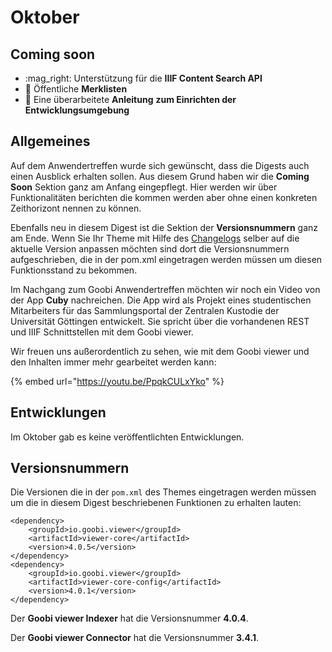 # Oktober

## Coming soon

* :mag\_right: Unterstützung für die **IIIF Content Search API**
* :bookmark: Öffentliche **Merklisten**
* :pencil: Eine überarbeitete **Anleitung** **zum Einrichten der Entwicklungsumgebung**

## Allgemeines

Auf dem Anwendertreffen wurde sich gewünscht, dass die Digests auch einen Ausblick erhalten sollen. Aus diesem Grund haben wir die **Coming Soon** Sektion ganz am Anfang eingepflegt. Hier werden wir über Funktionalitäten berichten die kommen werden aber ohne einen konkreten Zeithorizont nennen zu können.

Ebenfalls neu in diesem Digest ist die Sektion der **Versionsnummern** ganz am Ende. Wenn Sie Ihr Theme mit Hilfe des [Changelogs](https://docs.intranda.com/goobi-viewer-de/8/8.2) selber auf die aktuelle Version anpassen möchten sind dort die Versionsnummern aufgeschrieben, die in der pom.xml eingetragen werden müssen um diesen Funktionsstand zu bekommen.

Im Nachgang zum Goobi Anwendertreffen möchten wir noch ein Video von der App **Cuby** nachreichen. Die App wird als Projekt eines studentischen Mitarbeiters für das Sammlungsportal der Zentralen Kustodie der Universität Göttingen entwickelt. Sie spricht über die vorhandenen REST und IIIF Schnittstellen mit dem Goobi viewer.

Wir freuen uns außerordentlich zu sehen, wie mit dem Goobi viewer und den Inhalten immer mehr gearbeitet werden kann:

{% embed url="https://youtu.be/PpqkCULxYko" %}

## Entwicklungen

Im Oktober gab es keine veröffentlichten Entwicklungen.

## Versionsnummern

Die Versionen die in der `pom.xml` des Themes eingetragen werden müssen um die in diesem Digest beschriebenen Funktionen zu erhalten lauten:

```markup
<dependency>
    <groupId>io.goobi.viewer</groupId>
    <artifactId>viewer-core</artifactId>
    <version>4.0.5</version>
</dependency>
<dependency>
    <groupId>io.goobi.viewer</groupId>
    <artifactId>viewer-core-config</artifactId>
    <version>4.0.1</version>
</dependency>
```

Der **Goobi viewer Indexer** hat die Versionsnummer **4.0.4**.

Der **Goobi viewer Connector** hat die Versionsnummer **3.4.1**.

